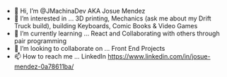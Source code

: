 - 👋 Hi, I’m @JMachinaDev AKA Josue Mendez
- 👀 I’m interested in ... 3D printing, Mechanics (ask me about my Drift Truck build), building Keyboards, Comic Books & Video Games
- 🌱 I’m currently learning ... React and Collaborating with others through pair programming
- 💞️ I’m looking to collaborate on ... Front End Projects
- 📫 How to reach me ... LinkedIn https://www.linkedin.com/in/josue-mendez-0a78611ba/

<!---
JMachinaDev/JMachinaDev is a ✨ special ✨ repository because its `README.md` (this file) appears on your GitHub profile.
You can click the Preview link to take a look at your changes.
--->
